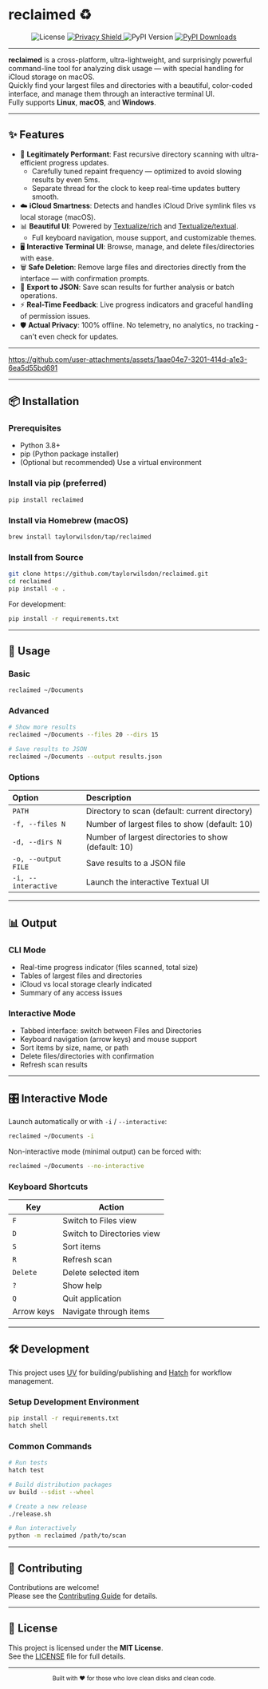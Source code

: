 # reclaimed ♻️

<p align="center">
  <img src="https://img.shields.io/github/license/taylorwilsdon/reclaimed?style=flat&logo=github&logoColor=white&label=License&labelColor=555&color=blue" alt="License" />
  <a href="https://github.com/taylorwilsdon">
    <img src="https://img.shields.io/badge/Privacy-100%25_Client--Side_Processing-blue?style=flat&logo=shield&logoColor=white&labelColor=555" alt="Privacy Shield" />
  </a>
  <img src="https://img.shields.io/pypi/v/reclaimed?style=flat&logo=pypi&logoColor=white&label=Version&labelColor=005da7&color=blue" alt="PyPI Version" />
  <a href="https://pepy.tech/projects/reclaimed"><img src="https://static.pepy.tech/badge/reclaimed" alt="PyPI Downloads"></a>
</p>

---

**reclaimed** is a cross-platform, ultra-lightweight, and surprisingly powerful command-line tool for analyzing disk usage — with special handling for iCloud storage on macOS.  
Quickly find your largest files and directories with a beautiful, color-coded interface, and manage them through an interactive terminal UI.  
Fully supports **Linux**, **macOS**, and **Windows**.

---

## ✨ Features

- 🚀 **Legitimately Performant**: Fast recursive directory scanning with ultra-efficient progress updates.
  - Carefully tuned repaint frequency — optimized to avoid slowing results by even 5ms.
  - Separate thread for the clock to keep real-time updates buttery smooth.
- ☁️ **iCloud Smartness**: Detects and handles iCloud Drive symlink files vs local storage (macOS).
- 📊 **Beautiful UI**: Powered by [Textualize/rich](https://github.com/Textualize/rich) and [Textualize/textual](https://github.com/Textualize/textual).
  - Full keyboard navigation, mouse support, and customizable themes.
- 🖥️ **Interactive Terminal UI**: Browse, manage, and delete files/directories with ease.
- 🗑️ **Safe Deletion**: Remove large files and directories directly from the interface — with confirmation prompts.
- 💾 **Export to JSON**: Save scan results for further analysis or batch operations.
- ⚡ **Real-Time Feedback**: Live progress indicators and graceful handling of permission issues.
- 🛡️ **Actual Privacy**: 100% offline. No telemetry, no analytics, no tracking - can't even check for updates.

---

https://github.com/user-attachments/assets/1aae04e7-3201-414d-a1e3-6ea5d55bd691

---

## 📦 Installation

### Prerequisites
- Python 3.8+
- pip (Python package installer)
- (Optional but recommended) Use a virtual environment

### Install via pip (preferred)
```bash
pip install reclaimed
```

### Install via Homebrew (macOS)
```bash
brew install taylorwilsdon/tap/reclaimed
```

### Install from Source
```bash
git clone https://github.com/taylorwilsdon/reclaimed.git
cd reclaimed
pip install -e .
```

For development:
```bash
pip install -r requirements.txt
```

---

## 🚀 Usage

### Basic
```bash
reclaimed ~/Documents
```

### Advanced
```bash
# Show more results
reclaimed ~/Documents --files 20 --dirs 15

# Save results to JSON
reclaimed ~/Documents --output results.json
```

### Options
| Option | Description |
|:------|:------------|
| `PATH` | Directory to scan (default: current directory) |
| `-f, --files N` | Number of largest files to show (default: 10) |
| `-d, --dirs N` | Number of largest directories to show (default: 10) |
| `-o, --output FILE` | Save results to a JSON file |
| `-i, --interactive` | Launch the interactive Textual UI |

---

## 📊 Output

### CLI Mode
- Real-time progress indicator (files scanned, total size)
- Tables of largest files and directories
- iCloud vs local storage clearly indicated
- Summary of any access issues

### Interactive Mode
- Tabbed interface: switch between Files and Directories
- Keyboard navigation (arrow keys) and mouse support
- Sort items by size, name, or path
- Delete files/directories with confirmation
- Refresh scan results

---

## 🎛️ Interactive Mode

Launch automatically or with `-i` / `--interactive`:

```bash
reclaimed ~/Documents -i
```

Non-interactive mode (minimal output) can be forced with:

```bash
reclaimed ~/Documents --no-interactive
```

### Keyboard Shortcuts

| Key        | Action                      |
|------------|------------------------------|
| `F`        | Switch to Files view          |
| `D`        | Switch to Directories view    |
| `S`        | Sort items                    |
| `R`        | Refresh scan                  |
| `Delete`   | Delete selected item          |
| `?`        | Show help                     |
| `Q`        | Quit application              |
| Arrow keys | Navigate through items        |

---

## 🛠️ Development

This project uses [UV](https://github.com/astral-sh/uv) for building/publishing and [Hatch](https://hatch.pypa.io/) for workflow management.

### Setup Development Environment
```bash
pip install -r requirements.txt
hatch shell
```

### Common Commands
```bash
# Run tests
hatch test

# Build distribution packages
uv build --sdist --wheel

# Create a new release
./release.sh

# Run interactively
python -m reclaimed /path/to/scan
```

---

## 🤝 Contributing

Contributions are welcome!  
Please see the [Contributing Guide](CONTRIBUTING.md) for details.

---

## 📜 License

This project is licensed under the **MIT License**.  
See the [LICENSE](LICENSE) file for full details.

---

<p align="center">
  <sub>Built with ❤️ for those who love clean disks and clean code.</sub>
</p>
